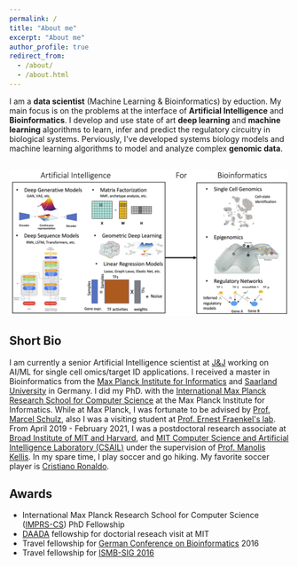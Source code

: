 ```yaml
---
permalink: /
title: "About me"
excerpt: "About me"
author_profile: true
redirect_from: 
  - /about/
  - /about.html
---
```


I am a **data scientist** (Machine Learning & Bioinformatics) by eduction. My main focus is on the problems at the interface of **Artificial Intelligence** and **Bioinformatics**. I develop and use state of art **deep learning** and **machine learning** algorithms to learn, infer and predict the regulatory circuitry in biological systems.
Perviously, I've developed systems biology models and machine learning algorithms to model and analyze complex **genomic data**.

 <br/><img src='/images/Azim_ResearchSummaryFinal.png'>


## Short Bio
I am currently a senior Artificial Intelligence scientist at [J&J](https://www.jnj.com/) working on AI/ML for single cell omics/target ID applications. I received a master in Bioinformatics from the [Max Planck Institute for Informatics](https://www.mpi-inf.mpg.de/home/) and [Saarland University](https://zbi-www.bioinf.uni-sb.de/en) in Germany. I did my PhD. with the [International Max Planck Research School for Computer Science](https://www.imprs-cs.de/) at the Max Planck Institute for Informatics. While at Max Planck, I was fortunate to be advised by [Prof. Marcel Schulz](https://schulzlab.github.io/MS.html), also I was a visiting student at [Prof. Ernest Fraenkel's lab](http://fraenkel.mit.edu/).
 From April 2019 - February 2021, I was a postdoctoral research associate at [Broad Institute of MIT and Harvard](https://www.broadinstitute.org/), and [MIT Computer Science and Artificial Intelligence Laboratory (CSAIL)](https://www.csail.mit.edu/) under the supervision  of [Prof. Manolis Kellis](http://compbio.mit.edu/compbio.html). In my spare time, I play soccer and go hiking. My favorite soccer player is [Cristiano Ronaldo](https://www.youtube.com/watch?v=OUKGsb8CpF8&t=412s).

 
 

## Awards
* International Max Planck Research School for Computer Science ([IMPRS-CS](https://www.imprs-cs.de/)) PhD Fellowship
* [DAADA](https://www.daad.de/en/) fellowship for doctorial reseach visit at MIT
* Travel fellowship for [German Conference on Bioinformatics](https://gcb2019.de/) 2016
* Travel fellowship for [ISMB-SIG 2016](https://irbgroup.org/)
